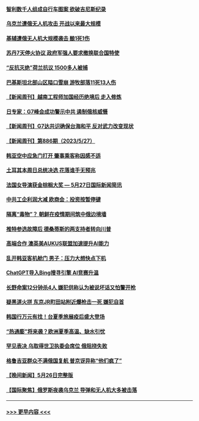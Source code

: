 #### [智利数千人组成自行车图案 欲破吉尼斯纪录](../pages/prog202/a103721468.md?t=05290043) 
#### [乌克兰遭俄无人机攻击 开战以来最大规模](../pages/prog202/a103721467.md?t=05290043) 
#### [基辅遭俄无人机大规模袭击 酿1死1伤](../pages/prog202/a103721385.md?t=05290043) 
#### [苏丹7天停火协议 政府军强人要求撤换联合国特使](../pages/prog202/a103721326.md?t=05290043) 
#### [“反抗灭绝”荷兰抗议 1500多人被捕](../pages/prog202/a103721332.md?t=05290043) 
#### [巴基斯坦北部山区隘口雪崩 游牧部落11死13人伤](../pages/prog202/a103721318.md?t=05290043) 
#### [【新闻周刊】越南工程师加国经历绝境后 走入修炼](../pages/prog202/a103721176.md?t=05290043) 
#### [日专家：G7峰会成功警示中共 遏制俄核威慑](../pages/prog202/a103721131.md?t=05290043) 
#### [【新闻周刊】G7达共识确保台海和平 反对武力改变现状](../pages/prog202/a103721159.md?t=05290043) 
#### [【新闻周刊】第886期（2023/5/27）](../pages/prog202/a103721178.md?t=05290043) 
#### [韩亚空中应急门打开 肇事乘客称因感不适](../pages/prog202/a103721126.md?t=05290043) 
#### [土耳其本周日总统决选 花落谁手无预兆](../pages/prog202/a103721136.md?t=05290043) 
#### [法国女导演获金棕榈大奖 — 5月27日国际新闻简讯](../pages/prog202/a103721125.md?t=05290043) 
#### [中共工企利润大减 欧商会：投资按暂停键](../pages/prog202/a103721040.md?t=05290043) 
#### [隔离“毒物”？ 朝鲜在疫情期间筑中俄边境墙](../pages/prog202/a103720974.md?t=05290043) 
#### [推特参选故障后 德桑蒂斯的两支持者转向川普](../pages/prog202/a103720981.md?t=05290043) 
#### [高端合作 澳英美AUKUS联盟加速提升AI能力](../pages/prog202/a103720977.md?t=05290043) 
#### [乱开韩亚客机舱门 男子：压力大想快点下机](../pages/prog202/a103720948.md?t=05290043) 
#### [ChatGPT导入Bing搜寻引擎 AI竞赛升温](../pages/prog202/a103720934.md?t=05290043) 
#### [长野命案12分钟杀4人 嫌犯供称认为被说坏话又怕警开枪](../pages/prog202/a103720927.md?t=05290043) 
#### [疑黑道火拼 东京JR町田站附近爆枪击一死 嫌犯自首](../pages/prog202/a103720923.md?t=05290043) 
#### [韩国行万元有找！台夏季旅展疫后盛大登场](../pages/prog202/a103720897.md?t=05290043) 
#### [“热通膨”将来袭？欧洲夏季高温、缺水引忧](../pages/prog202/a103720891.md?t=05290043) 
#### [罕见表决 乌取得世卫执委会席位 俄阻挠失败](../pages/prog202/a103720888.md?t=05290043) 
#### [格鲁吉亚群众不满俄国复航 普京讶异称“他们疯了”](../pages/prog202/a103720862.md?t=05290043) 
#### [【晚间新闻】5月26日完整版](../pages/prog202/a103720741.md?t=05290043) 
#### [【国际聚焦】俄罗斯夜袭乌克兰 导弹和无人机大多被击落](../pages/prog202/a103720747.md?t=05290043) 

----
#### [ >>> 更早内容 <<< ](../indexes/prog202-earlier.md)
